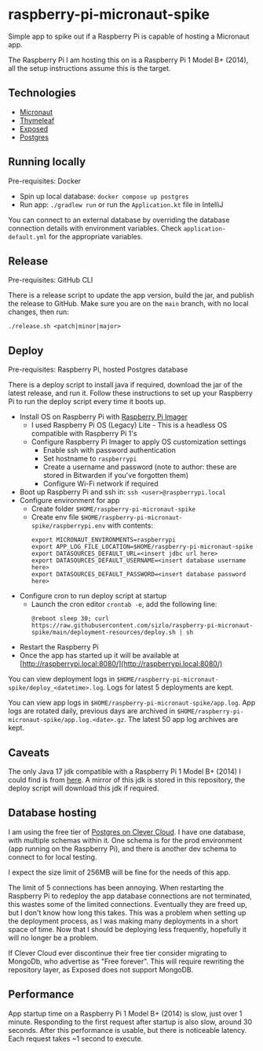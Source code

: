 raspberry-pi-micronaut-spike
==============================

Simple app to spike out if a Raspberry Pi is capable of hosting a Micronaut app.

The Raspberry Pi I am hosting this on is a Raspberry Pi 1 Model B+ (2014), all the setup instructions assume this is the target.

## Technologies
- [Micronaut](https://micronaut.io/)
- [Thymeleaf](https://www.thymeleaf.org/)
- [Exposed](https://github.com/JetBrains/Exposed)
- [Postgres](https://www.postgresql.org/)

## Running locally
Pre-requisites: Docker

- Spin up local database: `docker compose up postgres`
- Run app: `./gradlew run` or run the `Application.kt` file in IntelliJ

You can connect to an external database by overriding the database connection details with environment variables. Check `application-default.yml` for the appropriate variables.

## Release
Pre-requisites: GitHub CLI

There is a release script to update the app version, build the jar, and publish the release to GitHub. Make sure you are on the `main` branch, with no local changes, then run:

`./release.sh <patch|minor|major>`

## Deploy
Pre-requisites: Raspberry Pi, hosted Postgres database

There is a deploy script to install java if required, download the jar of the latest release, and run it. Follow these instructions to set up your Raspberry Pi to run the deploy script every time it boots up.

- Install OS on Raspberry Pi with [Raspberry Pi Imager](https://www.raspberrypi.com/software/)
    - I used Raspberry Pi OS (Legacy) Lite - This is a headless OS compatible with Raspberry Pi 1's
    - Configure Raspberry Pi Imager to apply OS customization settings
        - Enable ssh with password authentication
        - Set hostname to `raspberrypi`
        - Create a username and password (note to author: these are stored in Bitwarden if you've forgotten them)
        - Configure Wi-Fi network if required
- Boot up Raspberry Pi and ssh in: `ssh <user>@raspberrypi.local`
- Configure environment for app
    - Create folder `$HOME/raspberry-pi-micronaut-spike`
    - Create env file `$HOME/raspberry-pi-micronaut-spike/raspberrypi.env` with contents:
      ```
      export MICRONAUT_ENVIRONMENTS=raspberrypi
      export APP_LOG_FILE_LOCATION=$HOME/raspberry-pi-micronaut-spike
      export DATASOURCES_DEFAULT_URL=<insert jdbc url here>
      export DATASOURCES_DEFAULT_USERNAME=<insert database username here>
      export DATASOURCES_DEFAULT_PASSWORD=<insert database password here>
      ```
- Configure cron to run deploy script at startup
    - Launch the cron editor `crontab -e`, add the following line:
      ```
      @reboot sleep 30; curl https://raw.githubusercontent.com/sizlo/raspberry-pi-micronaut-spike/main/deployment-resources/deploy.sh | sh
      ```
- Restart the Raspberry Pi
- Once the app has started up it will be available at [http://raspberrypi.local:8080/](http://raspberrypi.local:8080/)

You can view deployment logs in `$HOME/raspberry-pi-micronaut-spike/deploy_<datetime>.log`. Logs for latest 5 deployments are kept.

You can view app logs in `$HOME/raspberry-pi-micronaut-spike/app.log`. App logs are rotated daily, previous days are archived in `$HOME/raspberry-pi-micronaut-spike/app.log.<date>.gz`. The latest 50 app log archives are kept.

## Caveats
The only Java 17 jdk compatible with a Raspberry Pi 1 Model B+ (2014) I could find is from [here](https://github.com/JsBergbau/OpenJDK-Raspberry-Pi-Zero-W-armv6). A mirror of this jdk is stored in this repository, the deploy script will download this jdk if required.

## Database hosting
I am using the free tier of [Postgres on Clever Cloud](https://www.clever-cloud.com/product/postgresql/). I have one database, with multiple schemas within it. One schema is for the prod environment (app running on the Raspberry Pi), and there is another dev schema to connect to for local testing.

I expect the size limit of 256MB will be fine for the needs of this app.

The limit of 5 connections has been annoying. When restarting the Raspberry Pi to redeploy the app database connections are not terminated, this wastes some of the limited connections. Eventually they are freed up, but I don't know how long this takes. This was a problem when setting up the deployment process, as I was making many deployments in a short space of time. Now that I should be deploying less frequently, hopefully it will no longer be a problem.

If Clever Cloud ever discontinue their free tier consider migrating to MongoDb, who advertise as "Free forever". This will require rewriting the repository layer, as Exposed does not support MongoDB.

## Performance
App startup time on a Raspberry Pi 1 Model B+ (2014) is slow, just over 1 minute. Responding to the first request after startup is also slow, around 30 seconds. After this performance is usable, but there is noticeable latency. Each request takes ~1 second to execute.

